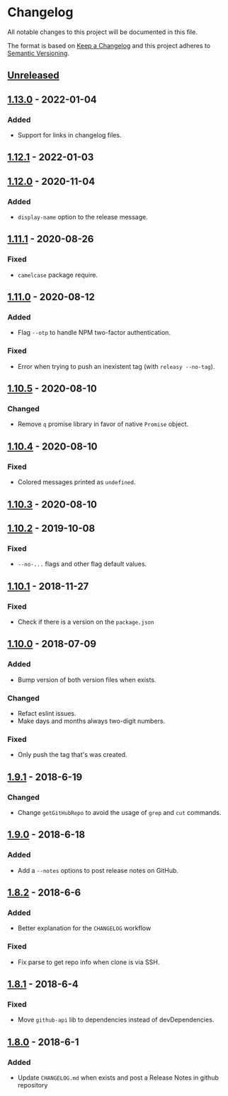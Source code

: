 # Changelog

All notable changes to this project will be documented in this file.

The format is based on [Keep a Changelog](http://keepachangelog.com/en/1.0.0/)
and this project adheres to [Semantic Versioning](http://semver.org/spec/v2.0.0.html).

## [Unreleased]

## [1.13.0] - 2022-01-04
### Added
- Support for links in changelog files.

## [1.12.1] - 2022-01-03

## [1.12.0] - 2020-11-04
### Added
- `display-name` option to the release message.
 
## [1.11.1] - 2020-08-26
### Fixed
- `camelcase` package require.

## [1.11.0] - 2020-08-12
### Added
- Flag `--otp` to handle NPM two-factor authentication.

### Fixed
- Error when trying to push an inexistent tag (with `releasy --no-tag`).

## [1.10.5] - 2020-08-10
### Changed
- Remove `q` promise library in favor of native `Promise` object.

## [1.10.4] - 2020-08-10
### Fixed
- Colored messages printed as `undefined`.

## [1.10.3] - 2020-08-10

## [1.10.2] - 2019-10-08

### Fixed

- `--no-...` flags and other flag default values.

## [1.10.1] - 2018-11-27

### Fixed

- Check if there is a version on the `package.json`

## [1.10.0] - 2018-07-09

### Added

- Bump version of both version files when exists.

### Changed

- Refact eslint issues.
- Make days and months always two-digit numbers.

### Fixed

- Only push the tag that's was created.

## [1.9.1] - 2018-6-19

### Changed

- Change `getGitHubRepo` to avoid the usage of `grep` and `cut` commands.

## [1.9.0] - 2018-6-18

### Added

- Add a `--notes` options to post release notes on GitHub.

## [1.8.2] - 2018-6-6

### Added

- Better explanation for the `CHANGELOG` workflow

### Fixed

- Fix parse to get repo info when clone is via SSH.

## [1.8.1] - 2018-6-4

### Fixed

- Move `github-api` lib to dependencies instead of devDependencies.

## [1.8.0] - 2018-6-1

### Added

- Update `CHANGELOG.md` when exists and post a Release Notes in github repository

[Unreleased]: https://github.com/vtex/releasy/compare/v1.13.0...HEAD
[1.13.0]: https://github.com/vtex/releasy/compare/v1.12.1...v1.13.0
[1.12.1]: https://github.com/vtex/releasy/compare/v1.12.0...v1.12.1
[1.12.0]: https://github.com/vtex/releasy/compare/v1.11.1...v1.12.0
[1.11.1]: https://github.com/vtex/releasy/compare/v1.11.0...v1.11.1
[1.11.0]: https://github.com/vtex/releasy/compare/v1.10.5...v1.11.0
[1.10.5]: https://github.com/vtex/releasy/compare/v1.10.4...v1.10.5
[1.10.4]: https://github.com/vtex/releasy/compare/v1.10.3...v1.10.4
[1.10.3]: https://github.com/vtex/releasy/compare/v1.10.2...v1.10.3
[1.10.2]: https://github.com/vtex/releasy/compare/v1.10.1...v1.10.2
[1.10.1]: https://github.com/vtex/releasy/compare/v1.10.0...v1.10.1
[1.10.0]: https://github.com/vtex/releasy/compare/v1.9.1...v1.10.0
[1.9.1]: https://github.com/vtex/releasy/compare/v1.9.0...v1.9.1
[1.9.0]: https://github.com/vtex/releasy/compare/v1.8.2...v1.9.0
[1.8.2]: https://github.com/vtex/releasy/compare/v1.8.1...v1.8.2
[1.8.1]: https://github.com/vtex/releasy/compare/v1.8.0...v1.8.1
[1.8.0]: https://github.com/vtex/releasy/compare/v1.7.3...v1.8.0
